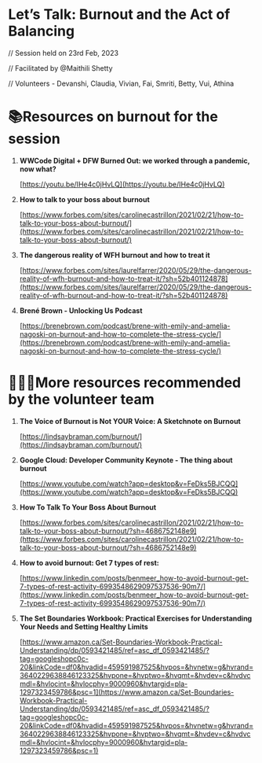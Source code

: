 # Let’s Talk: Burnout and the Act of Balancing

// Session held on 23rd Feb, 2023

// Facilitated by @Maithili Shetty

// Volunteers - Devanshi, Claudia, Vivian, Fai, Smriti, Betty, Vui, Athina


# 📚Resources on burnout for the session

1. **WWCode Digital + DFW Burned Out: we worked through a pandemic, now what?**
    
    [https://youtu.be/IHe4c0jHvLQ](https://youtu.be/IHe4c0jHvLQ)
    
2. **How to talk to your boss about burnout**
    
    [https://www.forbes.com/sites/carolinecastrillon/2021/02/21/how-to-talk-to-your-boss-about-burnout/](https://www.forbes.com/sites/carolinecastrillon/2021/02/21/how-to-talk-to-your-boss-about-burnout/)
    
3. **The dangerous reality of WFH burnout and how to treat it**
    
    [https://www.forbes.com/sites/laurelfarrer/2020/05/29/the-dangerous-reality-of-wfh-burnout-and-how-to-treat-it/?sh=52b401124878](https://www.forbes.com/sites/laurelfarrer/2020/05/29/the-dangerous-reality-of-wfh-burnout-and-how-to-treat-it/?sh=52b401124878)
    
4. **Brené Brown - Unlocking Us Podcast**
    
    [https://brenebrown.com/podcast/brene-with-emily-and-amelia-nagoski-on-burnout-and-how-to-complete-the-stress-cycle/](https://brenebrown.com/podcast/brene-with-emily-and-amelia-nagoski-on-burnout-and-how-to-complete-the-stress-cycle/)
    

# 👩🏻‍💻More resources recommended by the volunteer team

1. **The Voice of Burnout is Not YOUR Voice: A Sketchnote on Burnout**
    
    [https://lindsaybraman.com/burnout/](https://lindsaybraman.com/burnout/)
    
2. **Google Cloud: Developer Community Keynote - The thing about burnout**
    
    [https://www.youtube.com/watch?app=desktop&v=FeDks5BJCQQ](https://www.youtube.com/watch?app=desktop&v=FeDks5BJCQQ)
    
3. ****How To Talk To Your Boss About Burnout****
    
    [https://www.forbes.com/sites/carolinecastrillon/2021/02/21/how-to-talk-to-your-boss-about-burnout/?sh=4686752148e9](https://www.forbes.com/sites/carolinecastrillon/2021/02/21/how-to-talk-to-your-boss-about-burnout/?sh=4686752148e9)
    
4. **How to avoid burnout: Get 7 types of rest:**
    
    [https://www.linkedin.com/posts/benmeer_how-to-avoid-burnout-get-7-types-of-rest-activity-6993548629097537536-90m7/](https://www.linkedin.com/posts/benmeer_how-to-avoid-burnout-get-7-types-of-rest-activity-6993548629097537536-90m7/)
    
5. **The Set Boundaries Workbook: Practical Exercises for Understanding Your Needs and Setting Healthy Limits**
    
    [https://www.amazon.ca/Set-Boundaries-Workbook-Practical-Understanding/dp/0593421485/ref=asc_df_0593421485/?tag=googleshopc0c-20&linkCode=df0&hvadid=459591987525&hvpos=&hvnetw=g&hvrand=3640229638846123325&hvpone=&hvptwo=&hvqmt=&hvdev=c&hvdvcmdl=&hvlocint=&hvlocphy=9000960&hvtargid=pla-1297323459786&psc=1](https://www.amazon.ca/Set-Boundaries-Workbook-Practical-Understanding/dp/0593421485/ref=asc_df_0593421485/?tag=googleshopc0c-20&linkCode=df0&hvadid=459591987525&hvpos=&hvnetw=g&hvrand=3640229638846123325&hvpone=&hvptwo=&hvqmt=&hvdev=c&hvdvcmdl=&hvlocint=&hvlocphy=9000960&hvtargid=pla-1297323459786&psc=1)
